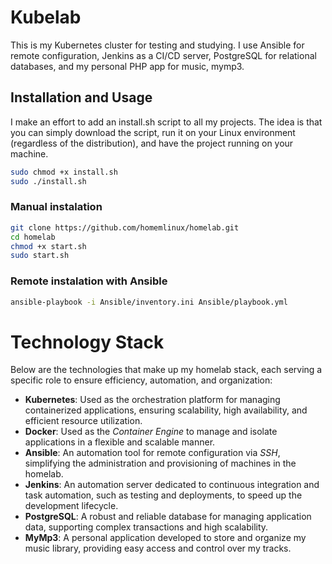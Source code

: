 # Kubelab

This is my Kubernetes cluster for testing and studying. I use Ansible for remote configuration, Jenkins as a CI/CD server, PostgreSQL for relational databases, and my personal PHP app for music, mymp3.

## Installation and Usage

I make an effort to add an install.sh script to all my projects. The idea is that you can simply download the script, run it on your Linux environment (regardless of the distribution), and have the project running on your machine.

   ```bash
   sudo chmod +x install.sh
   sudo ./install.sh
   ```
### Manual instalation
   ```bash
   git clone https://github.com/homemlinux/homelab.git
   cd homelab
   chmod +x start.sh
   sudo start.sh
   ```

### Remote instalation with Ansible
   ```bash
   ansible-playbook -i Ansible/inventory.ini Ansible/playbook.yml
   ```

<h1>Technology Stack</h1>

<p>Below are the technologies that make up my homelab stack, each serving a specific role to ensure efficiency, automation, and organization:</p>

<ul>
    <li><strong>Kubernetes</strong>: Used as the orchestration platform for managing containerized applications, ensuring scalability, high availability, and efficient resource utilization.</li>
    <li><strong>Docker</strong>: Used as the <em>Container Engine</em> to manage and isolate applications in a flexible and scalable manner.</li>
    <li><strong>Ansible</strong>: An automation tool for remote configuration via <em>SSH</em>, simplifying the administration and provisioning of machines in the homelab.</li>
    <li><strong>Jenkins</strong>: An automation server dedicated to continuous integration and task automation, such as testing and deployments, to speed up the development lifecycle.</li>
    <li><strong>PostgreSQL</strong>: A robust and reliable database for managing application data, supporting complex transactions and high scalability.</li>
    <li><strong>MyMp3</strong>: A personal application developed to store and organize my music library, providing easy access and control over my tracks.</li>
</ul>
